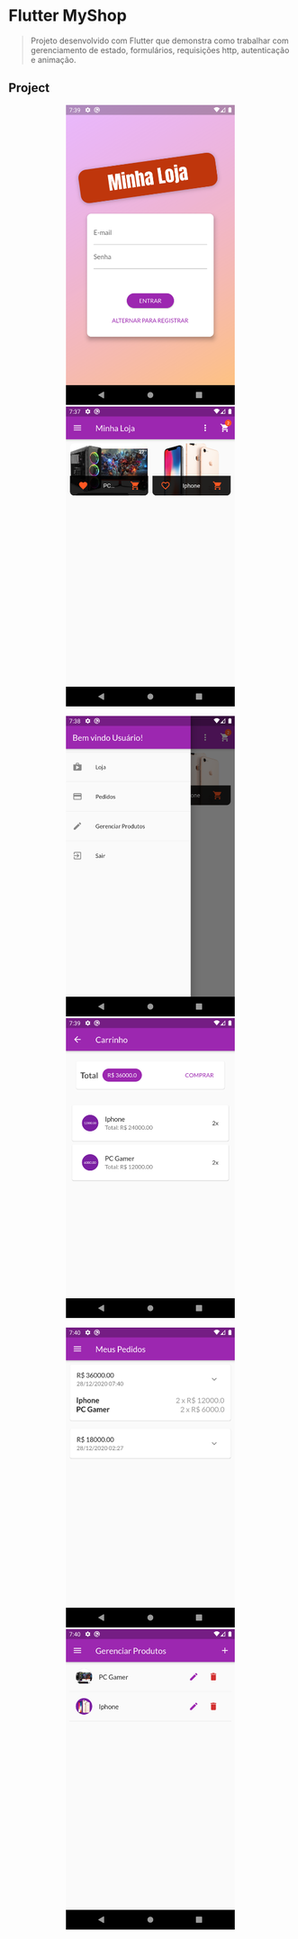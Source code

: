 # Flutter MyShop

> Projeto desenvolvido com Flutter que demonstra como trabalhar com gerenciamento de estado, formulários, requisições http, autenticação e animação.

## Project

<p align="center">
    <img src="prints/print1.png" alt="drawing" width="300"/>
    <img src="prints/print2.png" alt="drawing" width="300"/>
</p>
<p align="center">
    <img src="prints/print3.png" alt="drawing" width="300"/>
    <img src="prints/print4.png" alt="drawing" width="300"/>
</p>
<p align="center">
    <img src="prints/print5.png" alt="drawing" width="300"/>
    <img src="prints/print6.png" alt="drawing" width="300"/>
</p>
